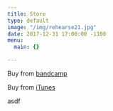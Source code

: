 ```yaml
---
title: Store
type: default
image: "/img/rehearse21.jpg"
date: 2017-12-31 17:00:00 -1100
menu:
  main: {}

---
```

Buy from <a href="http://racoonbandit.bandcamp.com/">bandcamp</a>

Buy from <a href="http://itunes.apple.com/ca/artist/racoon-bandit/id369504253">iTunes</a></p>

asdf